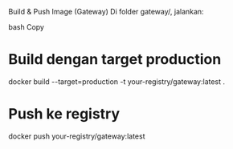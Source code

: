 Build & Push Image (Gateway)
Di folder gateway/, jalankan:

bash
Copy
# Build dengan target production
docker build --target=production -t your-registry/gateway:latest .

# Push ke registry
docker push your-registry/gateway:latest

